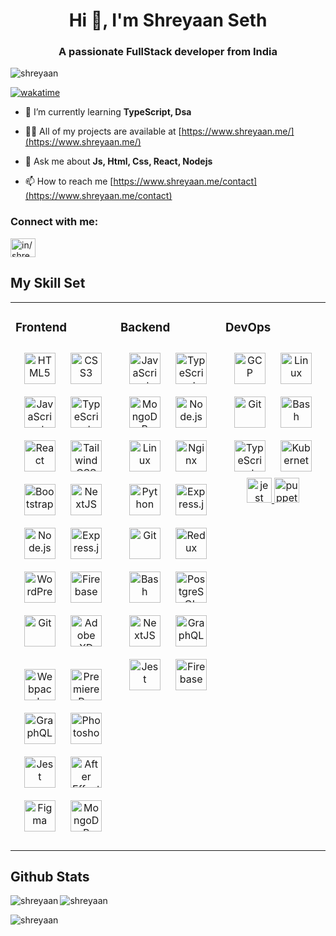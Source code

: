 <h1 align="center">Hi 👋, I'm Shreyaan Seth</h1>
<h3 align="center">A passionate FullStack developer from India</h3>

<p align="left"> <img src="https://komarev.com/ghpvc/?username=shreyaan&label=Profile%20views&color=0e75b6&style=flat" alt="shreyaan" /> </p>

[![wakatime](https://wakatime.com/badge/user/7ff87e66-1b59-41b4-bb1d-ec8cec5371c3.svg)](https://wakatime.com/@7ff87e66-1b59-41b4-bb1d-ec8cec5371c3)

- 🌱 I’m currently learning **TypeScript, Dsa**

- 👨‍💻 All of my projects are available at [https://www.shreyaan.me/](https://www.shreyaan.me/)

- 💬 Ask me about **Js, Html, Css, React, Nodejs**

- 📫 How to reach me [https://www.shreyaan.me/contact](https://www.shreyaan.me/contact)

<h3 align="left">Connect with me:</h3>
<p align="left">
<a href="https://linkedin.com/in/in/shreyaan-seth/" target="blank"><img align="center" src="https://raw.githubusercontent.com/rahuldkjain/github-profile-readme-generator/master/src/images/icons/Social/linked-in-alt.svg" alt="in/shreyaan-seth/" height="30" width="40" /></a>
</p>

## My Skill Set  
<table><tr><td valign="top" width="33%">



### Frontend  
<div align="center">
  <a href="https://en.wikipedia.org/wiki/HTML5" target="_blank"
    ><img
      style="margin: 10px"
      src="https://profilinator.rishav.dev/skills-assets/html5-original-wordmark.svg"
      alt="HTML5"
      height="50"
  /></a>
  <a href="https://www.w3schools.com/css/" target="_blank"
    ><img
      style="margin: 10px"
      src="https://profilinator.rishav.dev/skills-assets/css3-original-wordmark.svg"
      alt="CSS3"
      height="50"
  /></a>
  <a href="https://www.javascript.com/" target="_blank"
    ><img
      style="margin: 10px"
      src="https://profilinator.rishav.dev/skills-assets/javascript-original.svg"
      alt="JavaScript"
      height="50"
  /></a>
  <a href="https://www.typescriptlang.org/" target="_blank"
    ><img
      style="margin: 10px"
      src="https://profilinator.rishav.dev/skills-assets/typescript-original.svg"
      alt="TypeScript"
      height="50"
  /></a>
  <a href="https://reactjs.org/" target="_blank"
    ><img
      style="margin: 10px"
      src="https://profilinator.rishav.dev/skills-assets/react-original-wordmark.svg"
      alt="React"
      height="50"
  /></a>
  <a href="https://www.tailwindcss.com/" target="_blank"
    ><img
      style="margin: 10px"
      src="https://profilinator.rishav.dev/skills-assets/tailwindcss.svg"
      alt="Tailwind CSS"
      height="50"
  /></a>
  <a href="https://getbootstrap.com/docs/3.4/javascript/" target="_blank"
    ><img
      style="margin: 10px"
      src="https://profilinator.rishav.dev/skills-assets/bootstrap-plain.svg"
      alt="Bootstrap"
      height="50"
  /></a>
  <a href="https://nextjs.org/" target="_blank"
    ><img
      style="margin: 10px"
      src="https://profilinator.rishav.dev/skills-assets/nextjs.png"
      alt="NextJS"
      height="50"
  /></a>
  <a href="https://nodejs.org/" target="_blank"
  ><img
    style="margin: 10px"
    src="https://profilinator.rishav.dev/skills-assets/nodejs-original-wordmark.svg"
    alt="Node.js"
    height="50"
/></a>
  <a href="https://expressjs.com/" target="_blank"
    ><img
      style="margin: 10px"
      src="https://profilinator.rishav.dev/skills-assets/express-original-wordmark.svg"
      alt="Express.js"
      height="50"
  /></a>
  <a href="https://wordpress.com/" target="_blank"
    ><img
      style="margin: 10px"
      src="https://profilinator.rishav.dev/skills-assets/wordpress.png"
      alt="WordPress"
      height="50"
  /></a>
  <a href="https://firebase.google.com/" target="_blank"
    ><img
      style="margin: 10px"
      src="https://profilinator.rishav.dev/skills-assets/firebase.png"
      alt="Firebase"
      height="50"
  /></a>
  <a href="https://github.com/" target="_blank"
    ><img
      style="margin: 10px"
      src="https://profilinator.rishav.dev/skills-assets/git-scm-icon.svg"
      alt="Git"
      height="50"
  /></a>
  <a href="https://www.adobe.com/in/products/xd.html" target="_blank"
    ><img
      style="margin: 10px"
      src="https://profilinator.rishav.dev/skills-assets/adobexd.png"
      alt="Adobe XD"
      height="50"
  /></a>
 
  <a href="https://webpack.js.org/" target="_blank"
    ><img
      style="margin: 10px"
      src="https://profilinator.rishav.dev/skills-assets/webpack-original.svg"
      alt="Webpack"
      height="50"
  /></a>
  <a href="https://www.adobe.com/in/products/premiere.html" target="_blank"
    ><img
      style="margin: 10px"
      src="https://profilinator.rishav.dev/skills-assets/adobepremierepro.png"
      alt="Premiere Pro"
      height="50"
  /></a>
  <a href="https://graphql.org/" target="_blank"
    ><img
      style="margin: 10px"
      src="https://profilinator.rishav.dev/skills-assets/graphql.png"
      alt="GraphQL"
      height="50"
  /></a>
  <a href="https://www.adobe.com/in/products/photoshop.html" target="_blank"
    ><img
      style="margin: 10px"
      src="https://profilinator.rishav.dev/skills-assets/photoshop-plain.svg"
      alt="Photoshop"
      height="50"
  /></a>
  <a href="https://www.jestjs.io/" target="_blank"
    ><img
      style="margin: 10px"
      src="https://profilinator.rishav.dev/skills-assets/jest.svg"
      alt="Jest"
      height="50"
  /></a>
  <a href="https://www.adobe.com/in/products/aftereffects.html" target="_blank"
    ><img
      style="margin: 10px"
      src="https://profilinator.rishav.dev/skills-assets/aftereffects.png"
      alt="After Effects"
      height="50"
  /></a>
  <a href="https://www.figma.com/" target="_blank"
    ><img
      style="margin: 10px"
      src="https://profilinator.rishav.dev/skills-assets/figma-icon.svg"
      alt="Figma"
      height="50"
  /></a>
  <a href="https://www.mongodb.com/" target="_blank"
    ><img
      style="margin: 10px"
      src="https://profilinator.rishav.dev/skills-assets/mongodb-original-wordmark.svg"
      alt="MongoDB"
      height="50"
  /></a>
</div>


</td><td valign="top" width="33%">



### Backend  
<div align="center">  
<a href="https://www.javascript.com/" target="_blank"><img style="margin: 10px" src="https://profilinator.rishav.dev/skills-assets/javascript-original.svg" alt="JavaScript" height="50" /></a>  
<a href="https://www.typescriptlang.org/" target="_blank"><img style="margin: 10px" src="https://profilinator.rishav.dev/skills-assets/typescript-original.svg" alt="TypeScript" height="50" /></a>  
<a href="https://www.mongodb.com/" target="_blank"><img style="margin: 10px" src="https://profilinator.rishav.dev/skills-assets/mongodb-original-wordmark.svg" alt="MongoDB" height="50" /></a>  
<a href="https://nodejs.org/" target="_blank"><img style="margin: 10px" src="https://profilinator.rishav.dev/skills-assets/nodejs-original-wordmark.svg" alt="Node.js" height="50" /></a>  
<a href="https://www.linux.org/" target="_blank"><img style="margin: 10px" src="https://profilinator.rishav.dev/skills-assets/linux-original.svg" alt="Linux" height="50" /></a>  
<a href="https://www.nginx.com/" target="_blank"><img style="margin: 10px" src="https://profilinator.rishav.dev/skills-assets/nginx-original.svg" alt="Nginx" height="50" /></a>  
<a href="https://www.python.org/" target="_blank"><img style="margin: 10px" src="https://profilinator.rishav.dev/skills-assets/python-original.svg" alt="Python" height="50" /></a>  
<a href="https://expressjs.com/" target="_blank"><img style="margin: 10px" src="https://profilinator.rishav.dev/skills-assets/express-original-wordmark.svg" alt="Express.js" height="50" /></a>  
<a href="https://github.com/" target="_blank"><img style="margin: 10px" src="https://profilinator.rishav.dev/skills-assets/git-scm-icon.svg" alt="Git" height="50" /></a>  
<a href="https://redux.js.org/" target="_blank"><img style="margin: 10px" src="https://profilinator.rishav.dev/skills-assets/redux-original.svg" alt="Redux" height="50" /></a>  
<a href="https://www.gnu.org/software/bash/" target="_blank"><img style="margin: 10px" src="https://profilinator.rishav.dev/skills-assets/gnu_bash-icon.svg" alt="Bash" height="50" /></a>  
<a href="https://www.postgresql.org/" target="_blank"><img style="margin: 10px" src="https://profilinator.rishav.dev/skills-assets/postgresql-original-wordmark.svg" alt="PostgreSQL" height="50" /></a>  
<a href="https://nextjs.org/" target="_blank"><img style="margin: 10px" src="https://profilinator.rishav.dev/skills-assets/nextjs.png" alt="NextJS" height="50" /></a>  
<a href="https://graphql.org/" target="_blank"><img style="margin: 10px" src="https://profilinator.rishav.dev/skills-assets/graphql.png" alt="GraphQL" height="50" /></a>  
<a href="https://www.jestjs.io/" target="_blank"><img style="margin: 10px" src="https://profilinator.rishav.dev/skills-assets/jest.svg" alt="Jest" height="50" /></a>  
<a href="https://firebase.google.com/" target="_blank"><img style="margin: 10px" src="https://profilinator.rishav.dev/skills-assets/firebase.png" alt="Firebase" height="50" /></a>  
</div>

</td><td valign="top" width="33%">



### DevOps  
<div align="center">  
<a href="https://cloud.google.com/" target="_blank"><img style="margin: 10px" src="https://profilinator.rishav.dev/skills-assets/google_cloud-icon.svg" alt="GCP" height="50" /></a>  
<a href="https://www.linux.org/" target="_blank"><img style="margin: 10px" src="https://profilinator.rishav.dev/skills-assets/linux-original.svg" alt="Linux" height="50" /></a>  
<a href="https://github.com/" target="_blank"><img style="margin: 10px" src="https://profilinator.rishav.dev/skills-assets/git-scm-icon.svg" alt="Git" height="50" /></a>  
<a href="https://www.gnu.org/software/bash/" target="_blank"><img style="margin: 10px" src="https://profilinator.rishav.dev/skills-assets/gnu_bash-icon.svg" alt="Bash" height="50" /></a>  
<a href="https://www.typescriptlang.org/" target="_blank"><img style="margin: 10px" src="https://profilinator.rishav.dev/skills-assets/typescript-original.svg" alt="TypeScript" height="50" /></a>  
<a href="https://kubernetes.io/" target="_blank"><img style="margin: 10px" src="https://profilinator.rishav.dev/skills-assets/kubernetes-icon.svg" alt="Kubernetes" height="50" /></a>  <a href="https://jestjs.io" target="_blank" rel="noreferrer">
    <img
      src="https://www.vectorlogo.zone/logos/jestjsio/jestjsio-icon.svg"
      alt="jest"
      width="40"
      height="40"
    />
  </a>  <a
    href="https://github.com/puppeteer/puppeteer"
    target="_blank"
    rel="noreferrer"
  >
    <img
      src="https://www.vectorlogo.zone/logos/pptrdev/pptrdev-official.svg"
      alt="puppeteer"
      width="40"
      height="40"
    />
  </a>
</div>

</td></tr></table>  


## Github Stats
<p><img align="left" src="https://github-readme-stats.vercel.app/api/top-langs?username=shreyaan&show_icons=true&locale=en&layout=compact" alt="shreyaan" /></p>

<p><img align="center" src="https://github-readme-stats.vercel.app/api?username=shreyaan&show_icons=true&locale=en" alt="shreyaan" /></p>

<p><img align="center" src="https://github-readme-streak-stats.herokuapp.com/?user=shreyaan&" alt="shreyaan" /></p>

